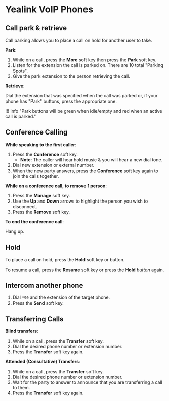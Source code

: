 # Yealink VoIP Phones

## Call park & retrieve

Call parking allows you to place a call on hold for another user to take.

**Park**:

1. While on a call, press the **More** soft key then press the **Park** soft key.
2. Listen for the extension the call is parked on. There are 10 total "Parking Spots".
3. Give the park extension to the person retrieving the call.

**Retrieve**:

Dial the extension that was specified when the call was parked or, if your phone has "Park" buttons, press the appropriate one. 

!!! info "Park buttons will be green when idle/empty and red when an active call is parked."

## Conference Calling

**While speaking to the first caller**:

1. Press the **Conference** soft key.<br>
    - **Note**: The caller will hear hold music & you will hear a new dial tone.
2. Dial new extension or external number.
3. When the new party answers, press the **Conference** soft key again to join the calls together.

**While on a conference call, to remove 1 person**:

1. Press the **Manage** soft key.
2. Use the **Up** and **Down** arrows to highlight the person you wish to disconnect.
3. Press the **Remove** soft key.

**To end the conference call**:

Hang up.

## Hold

To place a call on hold, press the **Hold** soft key or button.

To resume a call, press the **Resume** soft key or press the **Hold** *button* again.

## Intercom another phone

1. Dial `*90` and the extension of the target phone.
2. Press the **Send** soft key.

## Transferring Calls

**Blind transfers**:

1. While on a call, press the **Transfer** soft key.
2. Dial the desired phone number or extension number.
3. Press the **Transfer** soft key again.

**Attended (Consultative) Transfers**:

1. While on a call, press the **Transfer** soft key.
2. Dial the desired phone number or extension number.
3. Wait for the party to answer to announce that you are transferring a call to them.
4. Press the **Transfer** soft key again.

